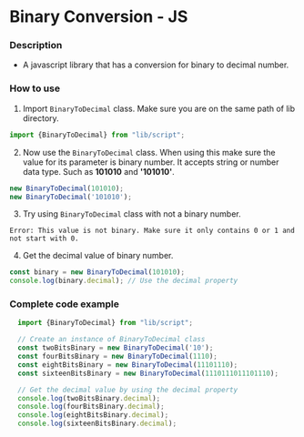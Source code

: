 # Binary Conversion - JS

### Description
  - A javascript library that has a conversion for binary to decimal number.

### How to use
  1. Import `BinaryToDecimal` class. Make sure you are on the same path of lib directory.
```javascript
import {BinaryToDecimal} from "lib/script";
```
  2. Now use the `BinaryToDecimal` class. When using this make sure the value for its parameter is binary number. It accepts string or number data type. Such as **101010** and **'101010'**.
```javascript
new BinaryToDecimal(101010);
new BinaryToDecimal('101010');
```
  3. Try using `BinaryToDecimal` class with not a binary number.
```
Error: This value is not binary. Make sure it only contains 0 or 1 and not start with 0.
```
  4. Get the decimal value of binary number.
```javascript
const binary = new BinaryToDecimal(101010);
console.log(binary.decimal); // Use the decimal property
```

### Complete code example
  ```javascript
    import {BinaryToDecimal} from "lib/script";

    // Create an instance of BinaryToDecimal class
    const twoBitsBinary = new BinaryToDecimal('10');
    const fourBitsBinary = new BinaryToDecimal(1110);
    const eightBitsBinary = new BinaryToDecimal(11101110);
    const sixteenBitsBinary = new BinaryToDecimal(1110111011101110);

    // Get the decimal value by using the decimal property
    console.log(twoBitsBinary.decimal);
    console.log(fourBitsBinary.decimal);
    console.log(eightBitsBinary.decimal);
    console.log(sixteenBitsBinary.decimal);
  ```